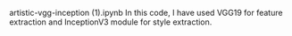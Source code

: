 artistic-vgg-inception (1).ipynb
In this code, I have used VGG19 for feature extraction and InceptionV3 module for style extraction.

